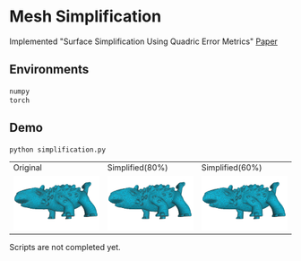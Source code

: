 # Mesh Simplification
Implemented "Surface Simplification Using Quadric Error Metrics"
[Paper](http://www.cs.cmu.edu/~garland/Papers/quadrics.pdf)

## Environments
```
numpy
torch
```

## Demo

```
python simplification.py
```

<table>
  <tr>
    <td width="30%">Original</td>
    <td width="30%">Simplified(80%)</td>
    <td width="30%">Simplified(60%)</td>
  </tr>
  <tr>
    <td width="30%"><img src="docs/original.png" width="100%"/></td>
    <td width="30%"><img src="docs/simp_v1.png" width="100%"/></td>
    <td width="30%"><img src="docs/simp_v2.png" width="100%"/></td>
  </tr>
</table>

Scripts are not completed yet.
